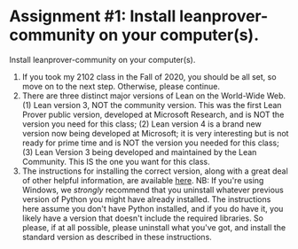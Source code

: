 # Assignment #1: Install leanprover-community on your computer(s).

Install leanprover-community on your computer(s).

1. If you took my 2102 class in the Fall of 2020, you should be all set, so move on to the next step. Otherwise, please continue.
2. There are three distinct major versions of Lean on the World-Wide Web. (1) Lean version 3, NOT the community version. This was the first Lean Prover public version, developed at Microsoft Research, and is NOT the version you need for this class; (2) Lean version 4 is a brand new version now being developed at Microsoft; it is very interesting but is not ready for prime time and is NOT the version you needed for this class; (3) Lean Version 3 being developed and maintained by the Lean Community. This IS the one you want for this class.
3. The instructions for installing the correct version, along with a great deal of other helpful information, are available [here](https://leanprover-community.github.io/get_started.html). NB: If you're using Windows, we *strongly* recommend that you uninstall whatever previous version of Python you might have already installed. The instructions here assume you don't have Python installed, and if you do have it, you likely have a version that doesn't include the required libraries. So please, if at all possible, please uninstall what you've got, and install the standard version as described in these instructions.
